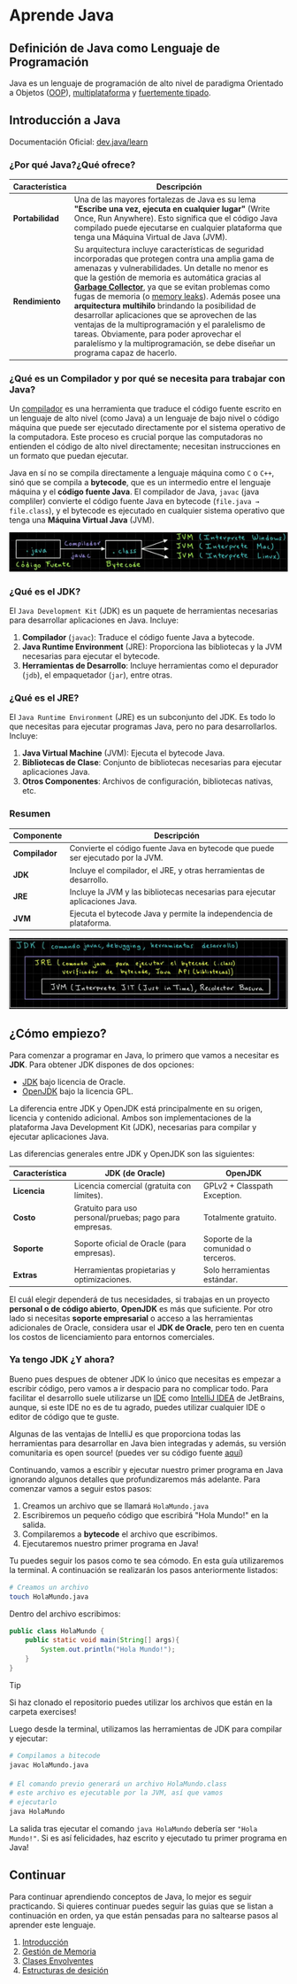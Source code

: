 # Aprende Java

## Definición de Java como Lenguaje de Programación

Java es un lenguaje de programación de alto nivel de paradigma Orientado a Objetos ([OOP](https://es.wikipedia.org/wiki/Programaci%C3%B3n_orientada_a_objetos)), [multiplataforma](https://es.wikipedia.org/wiki/Multiplataforma) y [fuertemente tipado](https://es.wikipedia.org/wiki/Tipado_fuerte).

## Introducción a Java

Documentación Oficial: [dev.java/learn](https://dev.java/learn)

### ¿Por qué Java?¿Qué ofrece?

| Característica   | Descripción                                                                                                                                                                                                                                                                                                                                                                                                                                                                                                                                                                                                                                                                                                                    |
|------------------|--------------------------------------------------------------------------------------------------------------------------------------------------------------------------------------------------------------------------------------------------------------------------------------------------------------------------------------------------------------------------------------------------------------------------------------------------------------------------------------------------------------------------------------------------------------------------------------------------------------------------------------------------------------------------------------------------------------------------------|
| **Portabilidad** | Una de las mayores fortalezas de Java es su lema **"Escribe una vez, ejecuta en cualquier lugar"** (Write Once, Run Anywhere). Esto significa que el código Java compilado puede ejecutarse en cualquier plataforma que tenga una Máquina Virtual de Java (JVM).                                                                                                                                                                                                                                                                                                                                                                                                                                                               |
| **Rendimiento**  | Su arquitectura incluye características de seguridad incorporadas que protegen contra una amplia gama de amenazas y vulnerabilidades. Un detalle no menor es que la gestión de memoria es automática gracias al **[Garbage Collector](https://es.wikipedia.org/wiki/Recolector_de_basura)**, ya que se evitan problemas como fugas de memoria (o [memory leaks](https://es.wikipedia.org/wiki/Fuga_de_memoria)). Además posee una **arquitectura multihilo** brindando la posibilidad de desarrollar aplicaciones que se aprovechen de las ventajas de la multiprogramación y el paralelismo de tareas. Obviamente, para poder aprovechar el paralelísmo y la multiprogramación, se debe diseñar un programa capaz de hacerlo. |

### ¿Qué es un Compilador y por qué se necesita para trabajar con Java?

Un [compilador](https://es.wikipedia.org/wiki/Compilador) es una herramienta que traduce el código fuente escrito en un lenguaje de alto nivel (como Java) a un lenguaje de bajo nivel o código máquina que puede ser ejecutado directamente por el sistema operativo de la computadora. Este proceso es crucial porque las computadoras no entienden el código de alto nivel directamente; necesitan instrucciones en un formato que puedan ejecutar.

Java en sí no se compila directamente a lenguaje máquina como `C` o `C++`, sinó que se compila a **bytecode**, que es un intermedio entre el lenguaje máquina y el **código fuente Java**. El compilador de Java, `javac` (java compliler) convierte el código fuente Java en bytecode (`file.java → file.class`), y el bytecode es ejecutado en cualquier sistema operativo que tenga una **Máquina Virtual Java** (JVM).

<p align="center">
  <img src="media/JDK.png" alt="Java Development Kit">
</p>

### ¿Qué es el JDK?

El `Java Development Kit` (JDK) es un paquete de herramientas necesarias para desarrollar aplicaciones en Java. Incluye:
1. **Compilador** (`javac`): Traduce el código fuente Java a bytecode.
2. **Java Runtime Environment** (JRE): Proporciona las bibliotecas y la JVM necesarias para ejecutar el bytecode.
3. **Herramientas de Desarrollo**: Incluye herramientas como el depurador (`jdb`), el empaquetador (`jar`), entre otras.

### ¿Qué es el JRE?

El `Java Runtime Environment` (JRE) es un subconjunto del JDK. Es todo lo que necesitas para ejecutar programas Java, pero no para desarrollarlos. Incluye:
1. **Java Virtual Machine** (JVM): Ejecuta el bytecode Java.
2. **Bibliotecas de Clase**: Conjunto de bibliotecas necesarias para ejecutar aplicaciones Java.
3. **Otros Componentes**: Archivos de configuración, bibliotecas nativas, etc.

### Resumen

| Componente     | Descripción                                                                     |
|----------------|---------------------------------------------------------------------------------|
| **Compilador** | Convierte el código fuente Java en bytecode que puede ser ejecutado por la JVM. |
| **JDK**        | Incluye el compilador, el JRE, y otras herramientas de desarrollo.              |
| **JRE**        | Incluye la JVM y las bibliotecas necesarias para ejecutar aplicaciones Java.    |
| **JVM**        | Ejecuta el bytecode Java y permite la independencia de plataforma.              |

<p align="center">
  <img src="media/JDK2.png" alt="Java Runtime Environment">
</p>


## ¿Cómo empiezo?

Para comenzar a programar en Java, lo primero que vamos a necesitar es **JDK**. Para obtener JDK dispones de dos opciones:
- [JDK](https://www.oracle.com/java/technologies/downloads/) bajo licencia de Oracle.
- [OpenJDK](https://openjdk.org/) bajo la licencia GPL.

La diferencia entre JDK y OpenJDK está principalmente en su origen, licencia y contenido adicional. Ambos son implementaciones de la plataforma Java Development Kit (JDK), necesarias para compilar y ejecutar aplicaciones Java.

Las diferencias generales entre JDK y OpenJDK son las siguientes:

| Característica | **JDK (de Oracle)**                                     | **OpenJDK**                         |
|----------------|---------------------------------------------------------|-------------------------------------|
| **Licencia**   | Licencia comercial (gratuita con límites).              | GPLv2 + Classpath Exception.        |
| **Costo**      | Gratuito para uso personal/pruebas; pago para empresas. | Totalmente gratuito.                |
| **Soporte**    | Soporte oficial de Oracle (para empresas).              | Soporte de la comunidad o terceros. |
| **Extras**     | Herramientas propietarias y optimizaciones.             | Solo herramientas estándar.         |


El cuál elegir dependerá de tus necesidades, si trabajas en un proyecto **personal o de código abierto**, **OpenJDK** es más que suficiente. Por otro lado si necesitas **soporte empresarial** o acceso a las herramientas adicionales de Oracle, considera usar el **JDK de Oracle**, pero ten en cuenta los costos de licenciamiento para entornos comerciales.

### Ya tengo JDK ¿Y ahora?

Bueno pues despues de obtener JDK lo único que necesitas es empezar a escribir código, pero vamos a ir despacio para no complicar todo. Para facilitar el desarrollo suele utilizarse un [IDE](https://es.wikipedia.org/wiki/Entorno_de_desarrollo_integrado) como [IntelliJ IDEA](https://www.jetbrains.com/idea/) de JetBrains, aunque, si este IDE no es de tu agrado, puedes utilizar cualquier IDE o editor de código que te guste.

Algunas de las ventajas de IntelliJ es que proporciona todas las herramientas para desarrollar en Java bien integradas y además, su versión comunitaria es open source! (puedes ver su código fuente [aquí](https://github.com/JetBrains/intellij-community))

Continuando, vamos a escribir y ejecutar nuestro primer programa en Java ignorando algunos detalles que profundizaremos más adelante. Para comenzar vamos a seguir estos pasos:
1. Creamos un archivo que se llamará `HolaMundo.java`
2. Escribiremos un pequeño código que escribirá "Hola Mundo!" en la salida.
3. Compilaremos a **bytecode** el archivo que escribimos.
4. Ejecutaremos nuestro primer programa en Java!

Tu puedes seguir los pasos como te sea cómodo. En esta guía utilizaremos la terminal. A continuación se realizarán los pasos anteriormente listados:

```bash
# Creamos un archivo
touch HolaMundo.java
```
Dentro del archivo escribimos:

```java
public class HolaMundo {
    public static void main(String[] args){
        System.out.println("Hola Mundo!");
    }
}
```

> [!TIP]
> Si haz clonado el repositorio puedes utilizar los archivos que están en la carpeta exercises!

Luego desde la terminal, utilizamos las herramientas de JDK para compilar y ejecutar:

```bash
# Compilamos a bitecode
javac HolaMundo.java

# El comando previo generará un archivo HolaMundo.class
# este archivo es ejecutable por la JVM, así que vamos 
# ejecutarlo
java HolaMundo
```

La salida tras ejecutar el comando `java HolaMundo` debería ser `"Hola Mundo!"`. Si es así felicidades, haz escrito y ejecutado tu primer programa en Java!

## Continuar

Para continuar aprendiendo conceptos de Java, lo mejor es seguir practicando. Si quieres continuar puedes seguir las guias que se listan a continuación en orden, ya que están pensadas para no saltearse pasos al aprender este lenguaje.

1. [Introducción](./guias/introduccion.md)
2. [Gestión de Memoria](./guias/getion_de_memoria.md)
3. [Clases Envolventes](./guias/clases_envolventes.md)
4. [Estructuras de desición](./guias/condicionales.md)